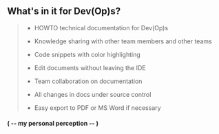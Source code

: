## What's in it for Dev(Op)s?

> - HOWTO technical documentation for Dev(Op)s
>
> - Knowledge sharing with other team members and other teams
>
> - Code snippets with color highlighting
>
> - Edit documents without leaving the IDE
>
> - Team collaboration on documentation
>
> - All changes in docs under source control
>
> - Easy export to PDF or MS Word if necessary

#### ( -- my personal perception -- )
